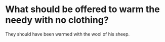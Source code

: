 # What should be offered to warm the needy with no clothing?

They should have been warmed with the wool of his sheep.
